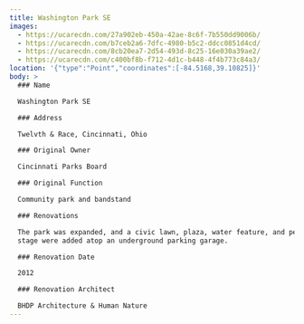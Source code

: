 ```yaml
---
title: Washington Park SE
images:
  - https://ucarecdn.com/27a902eb-450a-42ae-8c6f-7b550dd9006b/
  - https://ucarecdn.com/b7ceb2a6-7dfc-4980-b5c2-ddcc0851d4cd/
  - https://ucarecdn.com/8cb20ea7-2d54-493d-8c25-16e030a39ae2/
  - https://ucarecdn.com/c400bf8b-f712-4d1c-b448-4f4b773c84a3/
location: '{"type":"Point","coordinates":[-84.5168,39.10825]}'
body: >
  ### Name

  Washington Park SE

  ### Address

  Twelvth & Race, Cincinnati, Ohio

  ### Original Owner

  Cincinnati Parks Board

  ### Original Function

  Community park and bandstand

  ### Renovations

  The park was expanded, and a civic lawn, plaza, water feature, and performance
  stage were added atop an underground parking garage.

  ### Renovation Date

  2012

  ### Renovation Architect

  BHDP Architecture & Human Nature
---
```

